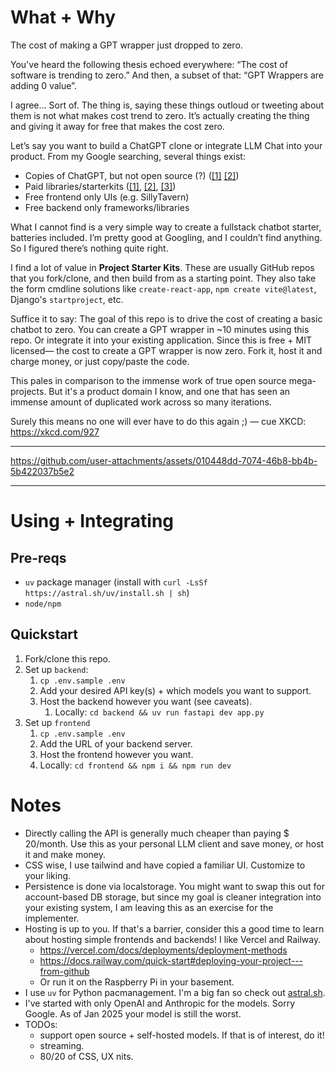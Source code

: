 # What + Why
The cost of making a GPT wrapper just dropped to zero.

You've heard the following thesis echoed everywhere: “The cost of software is trending to zero.” And then, a subset of that: “GPT Wrappers are adding 0 value”.

I agree… Sort of. The thing is, saying these things outloud or tweeting about them is not what makes cost trend to zero. It’s actually creating the thing and giving it away for free that makes the cost zero.

Let’s say you want to build a ChatGPT clone or integrate LLM Chat into your product.
From my Google searching, several things exist:
- Copies of ChatGPT, but not open source (?) ([\[1\]](https://t3.chat/) [\[2\]](https://chat.thunderlink.me/))
- Paid libraries/starterkits ([\[1\]](https://enhanceui.gumroad.com/l/chatgpt-template-starter-kit), [\[2\]](https://github.com/horizon-ui/chatgpt-ai-template), [\[3\]](https://letsremote.lemonsqueezy.com/buy/8aea640f-0ea4-42c6-a171-8624e59198d4?discount=100))
- Free frontend only UIs (e.g. SillyTavern)
- Free backend only frameworks/libraries

What I cannot find is a very simple way to create a fullstack chatbot starter, batteries included. I’m pretty good at Googling, and I couldn’t find anything. So I figured there’s nothing quite right.

I find a lot of value in **Project Starter Kits**. These are usually GitHub repos that you fork/clone, and then build from as a starting point. They also take the form cmdline solutions like `create-react-app`, `npm create vite@latest`, Django's `startproject`, etc.

Suffice it to say: The goal of this repo is to drive the cost of creating a basic chatbot to zero. You can create a GPT wrapper in ~10 minutes using this repo. Or integrate it into your existing application. Since this is free + MIT licensed— the cost to create a GPT wrapper is now zero. Fork it, host it and charge money, or just copy/paste the code.

This pales in comparison to the immense work of true open source mega-projects. But it's a product domain I know, and one that has seen an immense amount of duplicated work across so many iterations.

Surely this means no one will ever have to do this again ;\) — cue XKCD: https://xkcd.com/927

---

https://github.com/user-attachments/assets/010448dd-7074-46b8-bb4b-5b422037b5e2

---


# Using + Integrating
## Pre-reqs
- `uv` package manager (install with `curl -LsSf https://astral.sh/uv/install.sh | sh`)
- `node/npm`

## Quickstart
1. Fork/clone this repo.
2. Set up `backend`:
   1. `cp .env.sample .env` 
   2. Add your desired API key(s) + which models you want to support. 
   3. Host the backend however you want (see caveats).   
      1. Locally: `cd backend && uv run fastapi dev app.py`
3. Set up `frontend`
   1. `cp .env.sample .env`
   2. Add the URL of your backend server. 
   3. Host the frontend however you want.
   4. Locally: `cd frontend && npm i && npm run dev`


# Notes
* Directly calling the API is generally much cheaper than paying \$ 20/month. Use this as your personal LLM client and save money, or host it and make money.
* CSS wise, I use tailwind and have copied a familiar UI. Customize to your liking.
* Persistence is done via localstorage. You might want to swap this out for account-based DB storage, but since my goal is cleaner integration into your existing system, I am leaving this as an exercise for the implementer.
* Hosting is up to you. If that's a barrier, consider this a good time to learn about hosting simple frontends and backends! I like Vercel and Railway.
  * https://vercel.com/docs/deployments/deployment-methods
  * https://docs.railway.com/quick-start#deploying-your-project---from-github
  * Or run it on the Raspberry Pi in your basement.
* I use `uv` for Python pacmanagement. I'm a big fan so check out [astral.sh](astral.sh).
* I've started with only OpenAI and Anthropic for the models. Sorry Google. As of Jan 2025 your model is still the worst.
* TODOs:
  * support open source + self-hosted models. If that is of interest, do it!
  * streaming.
  * 80/20 of CSS, UX nits.


